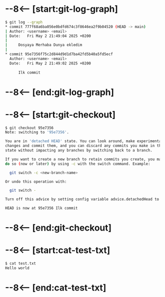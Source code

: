 # --8<-- [start:git-log-graph]
```bash 
$ git log --graph
* commit 777f68a6ba056e0bdfd674c3f8646ea2f9b04520 (HEAD -> main)
| Author: <username> <email>
| Date:   Fri May 2 21:49:04 2025 +0200
| 
|     Dosyaya Merhaba Dunya ekledim
| 
* commit 95e7356f75c2d844d9d1d7ba42fd5b40a5fd5ecf
  Author: <username> <email>
  Date:   Fri May 2 21:49:02 2025 +0200
  
      Ilk commit
```
# --8<-- [end:git-log-graph]
# --8<-- [start:git-checkout]
```bash hl_lines="19"
$ git checkout 95e7356
Note: switching to '95e7356'.

You are in 'detached HEAD' state. You can look around, make experimental
changes and commit them, and you can discard any commits you make in this
state without impacting any branches by switching back to a branch.

If you want to create a new branch to retain commits you create, you may
do so (now or later) by using -c with the switch command. Example:

  git switch -c <new-branch-name>

Or undo this operation with:

  git switch -

Turn off this advice by setting config variable advice.detachedHead to false

HEAD is now at 95e7356 Ilk commit
```
# --8<-- [end:git-checkout]
# --8<-- [start:cat-test-txt]
```bash 
$ cat test.txt
Hello world
```
# --8<-- [end:cat-test-txt]
